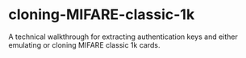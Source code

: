 # cloning-MIFARE-classic-1k
A technical walkthrough for extracting authentication keys and either emulating or cloning MIFARE classic 1k cards.
